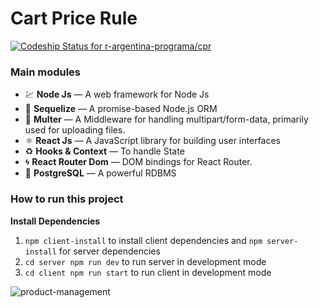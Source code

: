# Cart Price Rule
[![Codeship Status for r-argentina-programa/cpr](https://app.codeship.com/projects/19163aaa-fce1-4cbc-9995-7af926aa4a45/status?branch=master)](https://app.codeship.com/projects/423715)

### Main modules

- 💹 **Node Js** — A web framework for Node Js
- 📄 **Sequelize** — A promise-based Node.js ORM
- 🔗 **Multer** — A Middleware for handling multipart/form-data, primarily used for uploading files.
- ⚛️ **React Js** — A JavaScript library for building user interfaces
- ♻️ **Hooks & Context** — To handle State
- 🌀 **React Router Dom** — DOM bindings for React Router.
- 🐘 **PostgreSQL** — A powerful RDBMS

### How to run this project

**Install Dependencies**

1.  `npm client-install` to install client dependencies and `npm server-install` for server dependencies
2.  `cd server npm run dev` to run server in development mode
3.  `cd client npm run start` to run client in development mode

![product-management](https://files.slack.com/files-pri/T01HBFXCTJP-F01K94Q97CZ/image.png)
